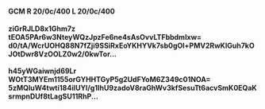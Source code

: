 #### GCM R 20/0c/400 L 20/0c/400
**ziGrRJLD8x1Ghm7z**<br/>**tEOA5PAr6w3NteyWQzJpzFe6ne4sAsOvvLTFbbdmIxw=**<br/>**d0/tA/WcrUOHQ88N7fZji9SSiRxEoYKHYVk7sb0gOl+PMV2RwKlGuh7kOJOtDwr8VzOOLZ0w2/0kwTor...**<br/><br/>
**h45yWGaiwnjd69Lr**<br/>**WOtT3MYEm1155orGYHHTGyP5g2UdFYoM6Z349c01NOA=**<br/>**5zMQIuW4twti184iIUYI/g1IhU9zadoV8raGhWv3kfSesuTt6acvSmK0EQaKsrmpnDUf8tLagSU11RhP...**